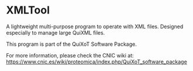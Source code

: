 # XMLTool
A lightweight multi-purpose program to operate with XML files. Designed especially to manage large QuiXML files. 

This program is part of the QuiXoT Software Package.

For more information, please check the CNIC wiki at:
https://www.cnic.es/wiki/proteomica/index.php/QuiXoT_software_package
